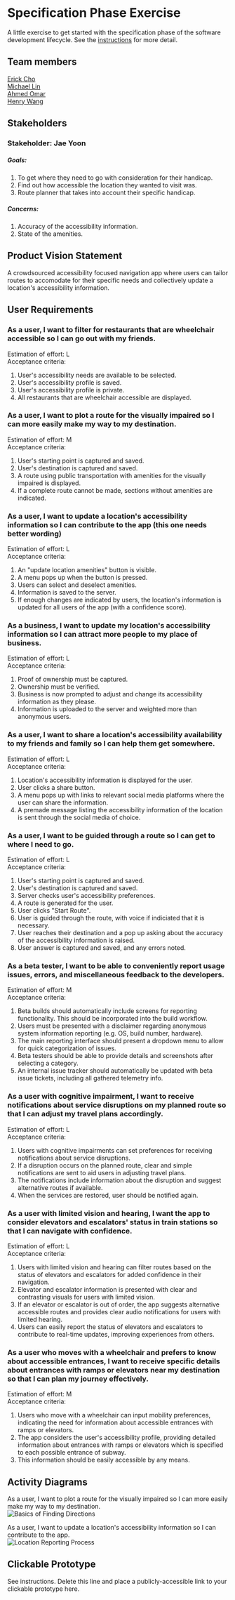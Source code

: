 # Specification Phase Exercise

A little exercise to get started with the specification phase of the software development lifecycle. See the [instructions](instructions.md) for more detail.

## Team members

[Erick Cho](https://github.com/ec3566)  
[Michael Lin](https://github.com/freerainboxbox)  
[Ahmed Omar](https://github.com/ahmed-o-324)  
[Henry Wang](https://github.com/fishlesswater)  

## Stakeholders

### Stakeholder: Jae Yoon 
##### Goals:  
1. To get where they need to go with consideration for their handicap.
2. Find out how accessible the location they wanted to visit was.
3. Route planner that takes into account their specific handicap.
##### Concerns:
1. Accuracy of the accessibility information.
2. State of the amenities.

## Product Vision Statement

A crowdsourced accessibility focused navigation app where users can tailor routes to accomodate for their specific needs and collectively update a location's accessibility information.

## User Requirements

### As a user, I want to filter for restaurants that are wheelchair accessible so I can go out with my friends.
Estimation of effort: L  
Acceptance criteria:
1. User's accessibility needs are available to be selected.
2. User's accessibility profile is saved.
3. User's accessibility profile is private.
4. All restaurants that are wheelchair accessible are displayed.


### As a user, I want to plot a route for the visually impaired so I can more easily make my way to my destination.
Estimation of effort: M  
Acceptance criteria:
1. User's starting point is captured and saved.
2. User's destination is captured and saved.
3. A route using public transportation with amenities for the visually impaired is displayed.
4. If a complete route cannot be made, sections without amenities are indicated.


### As a user, I want to update a location's accessibility information so I can contribute to the app (this one needs better wording)
Estimation of effort: L  
Acceptance criteria:
1. An "update location amenities" button is visible.
2. A menu pops up when the button is pressed.
3. Users can select and deselect amenities.
4. Information is saved to the server.
5. If enough changes are indicated by users, the location's information is updated for all users of the app (with a confidence score).


### As a business, I want to update my location's accessibility information so I can attract more people to my place of business.
Estimation of effort: L  
Acceptance criteria:
1. Proof of ownership must be captured.
2. Ownership must be verified.
3. Business is now prompted to adjust and change its accessibility information as they please.
4. Information is uploaded to the server and weighted more than anonymous users.


### As a user, I want to share a location's accessibility availability to my friends and family so I can help them get somewhere.
Estimation of effort: L  
Acceptance criteria:  
1. Location's accessibility information is displayed for the user.
2. User clicks a share button.
3. A menu pops up with links to relevant social media platforms where the user can share the information.
4. A premade message listing the accessibility information of the location is sent through the social media of choice.

### As a user, I want to be guided through a route so I can get to where I need to go.
Estimation of effort: L  
Acceptance criteria:
1. User's starting point is captured and saved.
2. User's destination is captured and saved.
3. Server checks user's accessibility preferences.
4. A route is generated for the user.
5. User clicks "Start Route".
6. User is guided through the route, with voice if indiciated that it is necessary.
7. User reaches their destination and a pop up asking about the accuracy of the accessibility information is raised.
8. User answer is captured and saved, and any errors noted.

### As a beta tester, I want to be able to conveniently report usage issues, errors, and miscellaneous feedback to the developers.
Estimation of effort: M  
Acceptance criteria:
1. Beta builds should automatically include screens for reporting functionality. This should be incorporated into the build workflow.
2. Users must be presented with a disclaimer regarding anonymous system information reporting (e.g. OS, build number, hardware).
3. The main reporting interface should present a dropdown menu to allow for quick categorization of issues.
4. Beta testers should be able to provide details and screenshots after selecting a category.
5. An internal issue tracker should automatically be updated with beta issue tickets, including all gathered telemetry info.

### As a user with cognitive impairment, I want to receive notifications about service disruptions on my planned route so that I can adjust my travel plans accordingly.
Estimation of effort: L  
Acceptance criteria:
1. Users with cognitive impairments can set preferences for receiving notifications about service disruptions.
2. If a disruption occurs on the planned route, clear and simple notifications are sent to aid users in adjusting travel plans.
3. The notifications include information about the disruption and suggest alternative routes if available.
4. When the services are restored, user should be notified again.

### As a user with limited vision and hearing, I want the app to consider elevators and escalators' status in train stations so that I can navigate with confidence.
Estimation of effort: L  
Acceptance criteria:
1. Users with limited vision and hearing can filter routes based on the status of elevators and escalators for added confidence in their navigation.
2. Elevator and escalator information is presented with clear and contrasting visuals for users with limited vision.
3. If an elevator or escalator is out of order, the app suggests alternative accessible routes and provides clear audio notifications for users with limited hearing.
4. Users can easily report the status of elevators and escalators to contribute to real-time updates, improving experiences from others.

### As a user who moves with a wheelchair and prefers to know about accessible entrances, I want to receive specific details about entrances with ramps or elevators near my destination so that I can plan my journey effectively.

Estimation of effort: M  
Acceptance criteria:
1. Users who move with a wheelchair can input mobility preferences, indicating the need for information about accessible entrances with ramps or elevators.
2. The app considers the user's accessibility profile, providing detailed information about entrances with ramps or elevators which is specified to each possible entrance of subway.
3. This information should be easily accessible by any means.

## Activity Diagrams

As a user, I want to plot a route for the visually impaired so I can more easily make my way to my destination.  
![Basics of Finding Directions](images/Basics_of_Finding_Directions.svg)

As a user, I want to update a location's accessibility information so I can contribute to the app.  
![Location Reporting Process](images/Location_Reporting_Process.svg)

## Clickable Prototype

See instructions. Delete this line and place a publicly-accessible link to your clickable prototype here.
